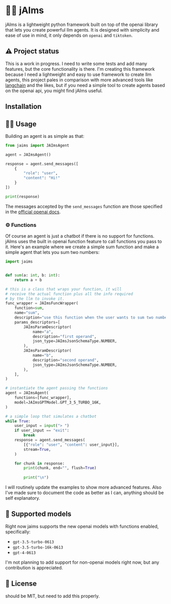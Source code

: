 # 🕵️‍♂️ jAIms 

jAIms is a lightweight python framework built on top of the openai library that lets you create powerful llm agents.
It is designed with simplicity and ease of use in mind, it only depends on `openai` and `tiktoken`.

## ⚠️ Project status

This is a work in progress. I need to write some tests and add many features, but the core functionality is there.
I'm creating this framework because I need a lightweight and easy to use framework to create llm agents, this project pales in comparison with more advanced tools like [langchain](https://github.com/hwchase17/langchain) and the likes, but if you need a simple tool to create agents based on the openai api, you might find jAIms useful.

## Installation

## 👨‍💻 Usage

Building an agent is as simple as that:

```python
from jaims import JAImsAgent

agent = JAImsAgent()

response = agent.send_messages([
    {
        "role": "user",
        "content": "Hi!"
    }
])

print(response)
```

The messages accepted by the `send_messages` function are those specified in the [official openai docs](https://platform.openai.com/docs/api-reference/chat/create).

### ⚙️ Functions

Of course an agent is just a chatbot if there is no support for functions. jAIms uses the built in openai function feature to call functions you pass to it. Here's an example where we create a simple sum function and make a simple agent that lets you sum two numbers:

```python
import jaims


def sum(a: int, b: int):
    return a + b

# this is a class that wraps your function, it will 
# receive the actual function plus all the info required 
# by the llm to invoke it.
func_wrapper = JAImsFuncWrapper(
    function=sum, 
    name="sum", 
    description="use this function when the user wants to sum two numbers",
    params_descriptors=[
        JAImsParamDescriptor(
            name="a",
            description="first operand",
            json_type=JAImsJsonSchemaType.NUMBER,
        ),
        JAImsParamDescriptor(
            name="b",
            description="second operand",
            json_type=JAImsJsonSchemaType.NUMBER,
        ),
    ],
)

# instantiate the agent passing the functions
agent = JAImsAgent(
    functions=[func_wrapper],
    model=JAImsGPTModel.GPT_3_5_TURBO_16K,
)

# a simple loop that simulates a chatbot
while True:
    user_input = input("> ")
    if user_input == "exit":
        break
    response = agent.send_messages(
        [{"role": "user", "content": user_input}],
        stream=True,
    )

    for chunk in response:
        print(chunk, end="", flush=True)
        
        print("\n")
```

I will routinely update the examples to show more advanced features. 
Also I've made sure to document the code as better as I can, anything should be self explanatory.

## 🤖 Supported models

Right now jaims supports the new openai models with functions enabled, specifically:

- `gpt-3.5-turbo-0613`
- `gpt-3.5-turbo-16k-0613`
- `gpt-4-0613`

I'm not planning to add support for non-openai models right now, but any contribution is appreciated.

## 📝 License

should be MIT, but need to add this properly.
